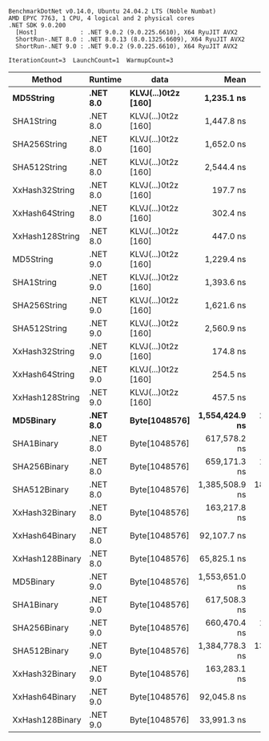 ```

BenchmarkDotNet v0.14.0, Ubuntu 24.04.2 LTS (Noble Numbat)
AMD EPYC 7763, 1 CPU, 4 logical and 2 physical cores
.NET SDK 9.0.200
  [Host]            : .NET 9.0.2 (9.0.225.6610), X64 RyuJIT AVX2
  ShortRun-.NET 8.0 : .NET 8.0.13 (8.0.1325.6609), X64 RyuJIT AVX2
  ShortRun-.NET 9.0 : .NET 9.0.2 (9.0.225.6610), X64 RyuJIT AVX2

IterationCount=3  LaunchCount=1  WarmupCount=3  

```
| Method          | Runtime  | data                | Mean           | Error         | StdDev      | Min            | Max            | Gen0   | Allocated |
|---------------- |--------- |-------------------- |---------------:|--------------:|------------:|---------------:|---------------:|-------:|----------:|
| **MD5String**       | **.NET 8.0** | **KLVJ(...)0t2z [160]** |     **1,235.1 ns** |     **114.19 ns** |     **6.26 ns** |     **1,229.7 ns** |     **1,242.0 ns** | **0.0668** |    **1128 B** |
| SHA1String      | .NET 8.0 | KLVJ(...)0t2z [160] |     1,447.8 ns |      70.25 ns |     3.85 ns |     1,444.7 ns |     1,452.1 ns | 0.0839 |    1416 B |
| SHA256String    | .NET 8.0 | KLVJ(...)0t2z [160] |     1,652.0 ns |      64.48 ns |     3.53 ns |     1,649.2 ns |     1,656.0 ns | 0.1106 |    1856 B |
| SHA512String    | .NET 8.0 | KLVJ(...)0t2z [160] |     2,544.4 ns |     345.43 ns |    18.93 ns |     2,530.2 ns |     2,565.9 ns | 0.1907 |    3240 B |
| XxHash32String  | .NET 8.0 | KLVJ(...)0t2z [160] |       197.7 ns |      22.32 ns |     1.22 ns |       196.7 ns |       199.1 ns | 0.0348 |     584 B |
| XxHash64String  | .NET 8.0 | KLVJ(...)0t2z [160] |       302.4 ns |      11.53 ns |     0.63 ns |       301.8 ns |       303.1 ns | 0.0434 |     728 B |
| XxHash128String | .NET 8.0 | KLVJ(...)0t2z [160] |       447.0 ns |      37.57 ns |     2.06 ns |       445.6 ns |       449.4 ns | 0.0672 |    1128 B |
| MD5String       | .NET 9.0 | KLVJ(...)0t2z [160] |     1,229.4 ns |      96.18 ns |     5.27 ns |     1,223.5 ns |     1,233.5 ns | 0.0668 |    1128 B |
| SHA1String      | .NET 9.0 | KLVJ(...)0t2z [160] |     1,393.6 ns |     184.68 ns |    10.12 ns |     1,381.9 ns |     1,399.6 ns | 0.0839 |    1416 B |
| SHA256String    | .NET 9.0 | KLVJ(...)0t2z [160] |     1,621.6 ns |     143.55 ns |     7.87 ns |     1,612.6 ns |     1,626.8 ns | 0.1106 |    1856 B |
| SHA512String    | .NET 9.0 | KLVJ(...)0t2z [160] |     2,560.9 ns |     165.54 ns |     9.07 ns |     2,551.9 ns |     2,570.0 ns | 0.1907 |    3240 B |
| XxHash32String  | .NET 9.0 | KLVJ(...)0t2z [160] |       174.8 ns |      24.61 ns |     1.35 ns |       173.4 ns |       176.1 ns | 0.0348 |     584 B |
| XxHash64String  | .NET 9.0 | KLVJ(...)0t2z [160] |       254.5 ns |      48.96 ns |     2.68 ns |       252.7 ns |       257.6 ns | 0.0434 |     728 B |
| XxHash128String | .NET 9.0 | KLVJ(...)0t2z [160] |       457.5 ns |      17.41 ns |     0.95 ns |       456.9 ns |       458.6 ns | 0.0672 |    1128 B |
| **MD5Binary**       | **.NET 8.0** | **Byte[1048576]**       | **1,554,424.9 ns** |  **11,790.91 ns** |   **646.30 ns** | **1,553,845.9 ns** | **1,555,122.1 ns** |      **-** |      **41 B** |
| SHA1Binary      | .NET 8.0 | Byte[1048576]       |   617,578.2 ns |   1,383.21 ns |    75.82 ns |   617,513.0 ns |   617,661.4 ns |      - |      49 B |
| SHA256Binary    | .NET 8.0 | Byte[1048576]       |   659,171.3 ns |  12,722.30 ns |   697.35 ns |   658,367.4 ns |   659,614.3 ns |      - |      57 B |
| SHA512Binary    | .NET 8.0 | Byte[1048576]       | 1,385,508.9 ns | 181,635.43 ns | 9,956.05 ns | 1,379,663.1 ns | 1,397,004.6 ns |      - |      89 B |
| XxHash32Binary  | .NET 8.0 | Byte[1048576]       |   163,217.8 ns |   2,066.77 ns |   113.29 ns |   163,125.3 ns |   163,344.1 ns |      - |      32 B |
| XxHash64Binary  | .NET 8.0 | Byte[1048576]       |    92,107.7 ns |   3,926.94 ns |   215.25 ns |    91,963.1 ns |    92,355.0 ns |      - |      32 B |
| XxHash128Binary | .NET 8.0 | Byte[1048576]       |    65,825.1 ns |   9,654.43 ns |   529.19 ns |    65,509.1 ns |    66,436.0 ns |      - |      40 B |
| MD5Binary       | .NET 9.0 | Byte[1048576]       | 1,553,651.0 ns |   2,109.58 ns |   115.63 ns | 1,553,531.3 ns | 1,553,762.1 ns |      - |      41 B |
| SHA1Binary      | .NET 9.0 | Byte[1048576]       |   617,508.3 ns |   4,367.33 ns |   239.39 ns |   617,287.1 ns |   617,762.5 ns |      - |      49 B |
| SHA256Binary    | .NET 9.0 | Byte[1048576]       |   660,470.4 ns |  13,295.31 ns |   728.76 ns |   659,941.6 ns |   661,301.7 ns |      - |      57 B |
| SHA512Binary    | .NET 9.0 | Byte[1048576]       | 1,384,778.3 ns | 133,898.92 ns | 7,339.45 ns | 1,380,040.3 ns | 1,393,232.6 ns |      - |      89 B |
| XxHash32Binary  | .NET 9.0 | Byte[1048576]       |   163,283.1 ns |   6,261.90 ns |   343.24 ns |   163,044.2 ns |   163,676.5 ns |      - |      32 B |
| XxHash64Binary  | .NET 9.0 | Byte[1048576]       |    92,045.8 ns |   4,556.50 ns |   249.76 ns |    91,892.2 ns |    92,333.9 ns |      - |      32 B |
| XxHash128Binary | .NET 9.0 | Byte[1048576]       |    33,991.3 ns |   9,298.99 ns |   509.71 ns |    33,666.9 ns |    34,578.8 ns |      - |      40 B |
